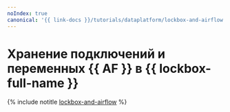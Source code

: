```yaml
---
noIndex: true
canonical: '{{ link-docs }}/tutorials/dataplatform/lockbox-and-airflow'
---
```


# Хранение подключений и переменных {{ AF }} в {{ lockbox-full-name }}

{% include notitle [lockbox-and-airflow](../../_tutorials/dataplatform/lockbox-and-airflow.md) %}
